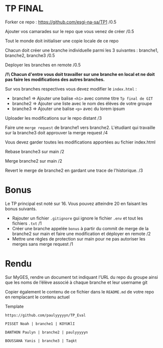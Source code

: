 # TP FINAL

Forker ce repo : https://github.com/esgi-na-sa/TP1 /0.5

Ajouter vos camarades sur le repo que vous venez de créer /0.5

Tout le monde doit initialiser une copie locale de ce repo 

Chacun doit créer une branche individuelle parmi les 3 suivantes : branche1, branche2, branche3 /0.5

Deployer les branches en remote /0.5

**/!\ Chacun d'entre vous doit travailler sur une branche en local et ne doit pas faire les modifications des autres branches.**

Sur vos branches respectives vous devez modifier le `index.html` :
- branche1 => Ajouter une balise `<h1>` avec comme titre `Tp final de GIT`
- branche2 => Ajouter une liste avec le nom des élèves de votre groupe
- branche3 => Ajouter une balise `<p>` avec du lorem ipsum

Uploader les modifications sur le repo distant /3

Faire une `merge request` de branche1 vers branche2. L'étudiant qui travaille sur la branche3 doit approuver la merge request /4

Vous devez garder toutes les modifications apportées au fichier index.html 

Rebase branche3 sur main /2

Merge branche2 sur main /2

Revert le merge de branche2 en gardant une trace de l'historique. /3

# Bonus

Le TP principal est noté sur 16. Vous pouvez atteindre 20 en faisant les bonus suivants.

- Rajouter un fichier `.gitignore` gui ignore le fichier `.env` et tout les fichiers `.txt` /1
- Créer une branche appelée `bonus` à partir du commit de merge de la branche2 sur main et faire une modification et déployer en remote /2
- Mettre une règles de protection sur main pour ne pas autoriser les merges sans merge request /1

# Rendu

Sur MyGES, rendre un document txt indiquant l’URL du repo du groupe ainsi que les noms de l’élève associé à chaque branche et leur username git

Copier également le contenu de ce fichier dans le `README.md` de votre repo en remplacant le contenu actuel 

Template

```
https://github.com/paulyyyyyn/TP_Eval

PISSET Noah | branche1 | KOYUKlI

DANTHON Paulyn | branche2 | paulyyyyyn

BOUSSAHA Yanis | branche3 | Taqkt
```
